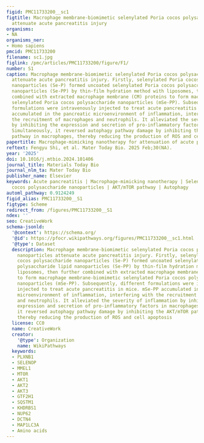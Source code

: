 ```yaml
---
figid: PMC11733200__sc1
figtitle: Macrophage membrane-biomimetic selenylated Poria cocos polysaccharide nanoparticles
  attenuate acute pancreatitis injury
organisms:
- NA
organisms_ner:
- Homo sapiens
pmcid: PMC11733200
filename: sc1.jpg
figlink: /pmc/articles/PMC11733200/figure/F1/
number: S1
caption: Macrophage membrane-biomimetic selenylated Poria cocos polysaccharide nanoparticles
  attenuate acute pancreatitis injury. Firstly, selenylated Poria cocos polysaccharide
  nanoparticles (Se-P) formed uncoated selenylated Poria cocos polysaccharide lipid
  nanoparticles (Se-PP) by thin-film hydration method with liposomes, then further
  combined with extracted macrophage membrane (CM) proteins to form macrophage membrane-biomimetic
  selenylated Poria cocos polysaccharide nanoparticles (mSe-PP). Subsequently, different
  formulations were intravenously injected to treat acute pancreatitis in mice. mSe-PP
  accumulated in the pancreatic microenvironment of inflammation, interfering with
  the recruitment of macrophages and neutrophils. It alleviated the severity of inflammation
  by inhibiting the expression and secretion of pro-inflammatory factors in macrophages.
  Simultaneously, it reversed autophagy pathway damage by inhibiting the AKT/mTOR
  pathway in macrophages, thereby reducing the production of ROS and cell apoptosis
papertitle: Macrophage-mimicking nanotherapy for attenuation of acute pancreatitis
reftext: Fengyu Shi, et al. Mater Today Bio. 2025 Feb;30(NA).
year: '2025'
doi: 10.1016/j.mtbio.2024.101406
journal_title: Materials Today Bio
journal_nlm_ta: Mater Today Bio
publisher_name: Elsevier
keywords: Acute pancreatitis | Macrophage-mimicking nanotherapy | Selenylated Poria
  cocos polysaccharide nanoparticles | AKT/mTOR pathway | Autophagy
automl_pathway: 0.9124249
figid_alias: PMC11733200__S1
figtype: Scheme
redirect_from: /figures/PMC11733200__S1
ndex: ''
seo: CreativeWork
schema-jsonld:
  '@context': https://schema.org/
  '@id': https://pfocr.wikipathways.org/figures/PMC11733200__sc1.html
  '@type': Dataset
  description: Macrophage membrane-biomimetic selenylated Poria cocos polysaccharide
    nanoparticles attenuate acute pancreatitis injury. Firstly, selenylated Poria
    cocos polysaccharide nanoparticles (Se-P) formed uncoated selenylated Poria cocos
    polysaccharide lipid nanoparticles (Se-PP) by thin-film hydration method with
    liposomes, then further combined with extracted macrophage membrane (CM) proteins
    to form macrophage membrane-biomimetic selenylated Poria cocos polysaccharide
    nanoparticles (mSe-PP). Subsequently, different formulations were intravenously
    injected to treat acute pancreatitis in mice. mSe-PP accumulated in the pancreatic
    microenvironment of inflammation, interfering with the recruitment of macrophages
    and neutrophils. It alleviated the severity of inflammation by inhibiting the
    expression and secretion of pro-inflammatory factors in macrophages. Simultaneously,
    it reversed autophagy pathway damage by inhibiting the AKT/mTOR pathway in macrophages,
    thereby reducing the production of ROS and cell apoptosis
  license: CC0
  name: CreativeWork
  creator:
    '@type': Organization
    name: WikiPathways
  keywords:
  - PLXNB1
  - SELENOP
  - MMEL1
  - MTOR
  - AKT1
  - AKT2
  - AKT3
  - GTF2H1
  - SQSTM1
  - KHDRBS1
  - NUP62
  - DCTN4
  - MAP1LC3A
  - Amino acids
---
```

